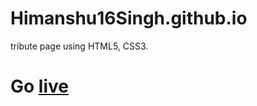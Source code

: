 # Himanshu16Singh.github.io
tribute page using HTML5, CSS3.


# Go [live](https://himanshu16singh.github.io/)
